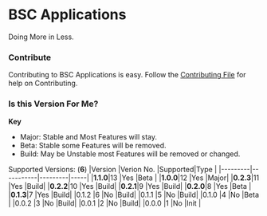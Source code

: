 # BSC Applications
Doing More in Less.

### Contribute
Contributing to BSC Applications is easy. Follow the [Contributing File](https://github.com/BitSoftwareCo/BSC-Applications/blob/main/contribute.md) for help on Contributing.

### Is this Version For Me?
**Key**

- Major: Stable and Most Features will stay.
- Beta: Stable some Features will be removed.
- Build: May be Unstable most Features will be removed or changed.

Supported Versions: (**6**)
|Version  |Verion No. |Supported|Type |
|---------|-----------|---------|-----|
|**1.1.0**|13         |Yes      |Beta |
|**1.0.0**|12         |Yes      |Major|
|**0.2.3**|11         |Yes      |Build|
|**0.2.2**|10         |Yes      |Build|
|**0.2.1**|9          |Yes      |Build|
|**0.2.0**|8          |Yes      |Beta |
|**0.1.3**|7          |Yes      |Build|
|0.1.2    |6          |No       |Build|
|0.1.1    |5          |No       |Build|
|0.1.0    |4          |No       |Beta |
|0.0.2    |3          |No       |Build|
|0.0.1    |2          |No       |Build|
|0.0.0    |1          |No       |Init |
